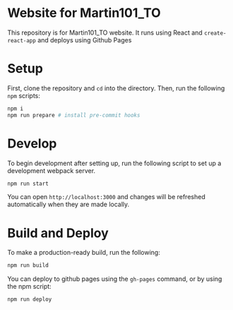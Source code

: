 # Website for Martin101_TO

This repository is for Martin101_TO website. It runs using React and `create-react-app` and deploys using Github Pages

# Setup

First, clone the repository and `cd` into the directory. Then, run the following `npm` scripts:

```sh
npm i
npm run prepare # install pre-commit hooks
```

# Develop

To begin development after setting up, run the following script to set up a development webpack server.

```sh
npm run start
```

You can open `http://localhost:3000` and changes will be refreshed automatically when they are made locally.

# Build and Deploy

To make a production-ready build, run the following:

```sh
npm run build
```

You can deploy to github pages using the `gh-pages` command, or by using the npm script:

```sh
npm run deploy
```
